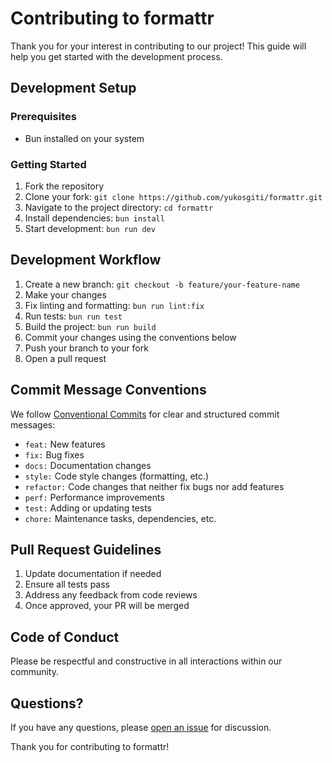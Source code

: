 # Contributing to formattr

Thank you for your interest in contributing to our project! This guide will help you get started with the development process.

## Development Setup

### Prerequisites

- Bun installed on your system

### Getting Started

1. Fork the repository
2. Clone your fork: `git clone https://github.com/yukosgiti/formattr.git`
3. Navigate to the project directory: `cd formattr`
4. Install dependencies: `bun install`
5. Start development: `bun run dev`

## Development Workflow

1. Create a new branch: `git checkout -b feature/your-feature-name`
2. Make your changes
3. Fix linting and formatting: `bun run lint:fix`
4. Run tests: `bun run test`
5. Build the project: `bun run build`
6. Commit your changes using the conventions below
7. Push your branch to your fork
8. Open a pull request

## Commit Message Conventions

We follow [Conventional Commits](https://www.conventionalcommits.org/) for clear and structured commit messages:

- `feat:` New features
- `fix:` Bug fixes
- `docs:` Documentation changes
- `style:` Code style changes (formatting, etc.)
- `refactor:` Code changes that neither fix bugs nor add features
- `perf:` Performance improvements
- `test:` Adding or updating tests
- `chore:` Maintenance tasks, dependencies, etc.

## Pull Request Guidelines

1. Update documentation if needed
2. Ensure all tests pass
3. Address any feedback from code reviews
4. Once approved, your PR will be merged

## Code of Conduct

Please be respectful and constructive in all interactions within our community.

## Questions?

If you have any questions, please [open an issue](https://github.com/yukosgiti/formattr/issues/new) for discussion.

Thank you for contributing to formattr!
